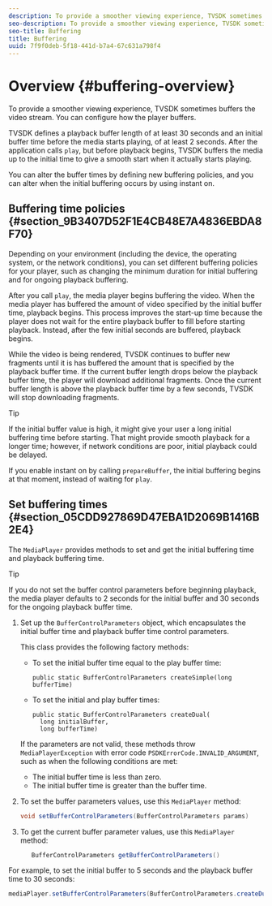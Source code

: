 ```yaml
---
description: To provide a smoother viewing experience, TVSDK sometimes buffers the video stream. You can configure how the player buffers.
seo-description: To provide a smoother viewing experience, TVSDK sometimes buffers the video stream. You can configure how the player buffers.
seo-title: Buffering
title: Buffering
uuid: 7f9f0deb-5f18-441d-b7a4-67c631a798f4
---
```


# Overview {#buffering-overview}

To provide a smoother viewing experience, TVSDK sometimes buffers the video stream. You can configure how the player buffers.

TVSDK defines a playback buffer length of at least 30 seconds and an initial buffer time before the media starts playing, of at least 2 seconds. After the application calls `play`, but before playback begins, TVSDK buffers the media up to the initial time to give a smooth start when it actually starts playing.

You can alter the buffer times by defining new buffering policies, and you can alter when the initial buffering occurs by using instant on.

## Buffering time policies {#section_9B3407D52F1E4CB48E7A4836EBDA8F70}

Depending on your environment (including the device, the operating system, or the network conditions), you can set different buffering policies for your player, such as changing the minimum duration for initial buffering and for ongoing playback buffering.

After you call `play`, the media player begins buffering the video. When the media player has buffered the amount of video specified by the initial buffer time, playback begins. This process improves the start-up time because the player does not wait for the entire playback buffer to fill before starting playback. Instead, after the few initial seconds are buffered, playback begins.

While the video is being rendered, TVSDK continues to buffer new fragments until it is has buffered the amount that is specified by the playback buffer time. If the current buffer length drops below the playback buffer time, the player will download additional fragments. Once the current buffer length is above the playback buffer time by a few seconds, TVSDK will stop downloading fragments.

>[!TIP]
>
>If the initial buffer value is high, it might give your user a long initial buffering time before starting. That might provide smooth playback for a longer time; however, if network conditions are poor, initial playback could be delayed.

If you enable instant on by calling `prepareBuffer`, the initial buffering begins at that moment, instead of waiting for `play`.

## Set buffering times {#section_05CDD927869D47EBA1D2069B1416B2E4}

The `MediaPlayer` provides methods to set and get the initial buffering time and playback buffering time.

>[!TIP]
>
>If you do not set the buffer control parameters before beginning playback, the media player defaults to 2 seconds for the initial buffer and 30 seconds for the ongoing playback buffer time.

1. Set up the `BufferControlParameters` object, which encapsulates the initial buffer time and playback buffer time control parameters.

   This class provides the following factory methods:

    * To set the initial buffer time equal to the play buffer time:     
    
      ```    
      public static BufferControlParameters createSimple(long bufferTime)
      ```    
    
    * To set the initial and play buffer times:     
    
      ```    
      public static BufferControlParameters createDual( 
        long initialBuffer,  
        long bufferTime)
      ```

   If the parameters are not valid, these methods throw `MediaPlayerException` with error code `PSDKErrorCode.INVALID_ARGUMENT`, such as when the following conditions are met:

    * The initial buffer time is less than zero. 
    * The initial buffer time is greater than the buffer time.

1. To set the buffer parameters values, use this `MediaPlayer` method: 

   ```java
   void setBufferControlParameters(BufferControlParameters params)
   ```

1. To get the current buffer parameter values, use this `MediaPlayer` method: 

   ```java
      BufferControlParameters getBufferControlParameters()  
   
   ```

<!--<a id="example_DE0580B3AD404635825D3301C1F096B6"></a>-->

For example, to set the initial buffer to 5 seconds and the playback buffer time to 30 seconds:

```java
mediaPlayer.setBufferControlParameters(BufferControlParameters.createDual(5000, 30000));
```